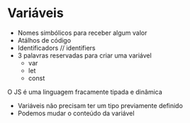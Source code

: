 # Variáveis

* Nomes simbólicos para receber algum valor
* Atálhos de código
* Identificadors // identifiers
* 3 palavras reservadas para criar uma variável
    * var
    * let
    * const

O JS é uma linguagem fracamente tipada e dinâmica
- Variáveis não precisam ter um tipo previamente definido
- Podemos mudar o conteúdo da variável